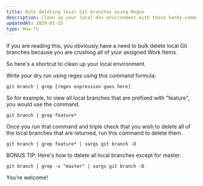```yaml
---
title: Bulk deleting local Git branches using Regex
description: Clean up your local dev environment with these handy commands.
updatedAt: 2020-01-15
type: How-To
---
```


If you are reading this, you obviously have a need to bulk delete local Git branches because you are crushing all of your assigned Work Items.

So here's a shortcut to clean up your local environment.

Write your dry run using regex using this command formula:
```
git branch | grep [regex expression goes here]
```

So for example, to view all local branches that are prefixed with "feature", you would use the command.
```
git branch | grep feature*
```
Once you run that command and triple check that you wish to delete all of the local branches that are returned, run this command to delete them.
```
git branch | grep feature* | xargs git branch -D
```
BONUS TIP:
Here's how to delete all local branches except for master.
```
git branch | grep -v "master" | xargs git branch -D
```
You're welcome!
